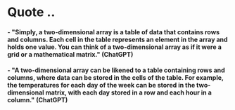 # Quote ..

#### - "Simply, a two-dimensional array is a table of data that contains rows and columns. Each cell in the table represents an element in the array and holds one value. You can think of a two-dimensional array as if it were a grid or a mathematical matrix." (ChatGPT)

#### - "A two-dimensional array can be likened to a table containing rows and columns, where data can be stored in the cells of the table. For example, the temperatures for each day of the week can be stored in the two-dimensional matrix, with each day stored in a row and each hour in a column." (ChatGPT)
